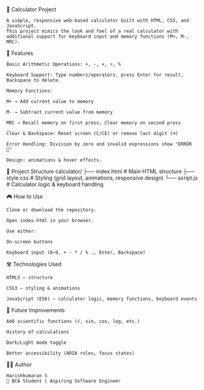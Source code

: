 🧮 Calculator Project

    A simple, responsive web-based calculator built with HTML, CSS, and JavaScript.
    This project mimics the look and feel of a real calculator with additional support for keyboard input and memory functions (M+, M-, MRC).

🚀 Features

    Basic Arithmetic Operations: +, -, ×, ÷, %

    Keyboard Support: Type numbers/operators, press Enter for result, Backspace to delete.

    Memory Functions:

    M+ → Add current value to memory

    M- → Subtract current value from memory

    MRC → Recall memory on first press, Clear memory on second press

    Clear & Backspace: Reset screen (C/CE) or remove last digit (⌫)

    Error Handling: Division by zero and invalid expressions show "ERROR 🤨"

    Design: animations & hover effects.

📂 Project Structure
    calculator/
    ├── index.html   # Main HTML structure
    ├── style.css    # Styling (grid layout, animations, responsive design)
    └── script.js    # Calculator logic & keyboard handling

🎮 How to Use

    Clone or download the repository.

    Open index.html in your browser.

    Use either:

    On-screen buttons

    Keyboard input (0–9, + - * / % ., Enter, Backspace)


🛠️ Technologies Used

    HTML5 – structure

    CSS3 – styling & animations

    JavaScript (ES6) – calculator logic, memory functions, keyboard events

🔮 Future Improvements

    Add scientific functions (√, sin, cos, log, etc.)

    History of calculations

    Dark/Light mode toggle

    Better accessibility (ARIA roles, focus states)

👨‍💻 Author

    Harishkumaran S
    📌 BCA Student | Aspiring Software Engineer